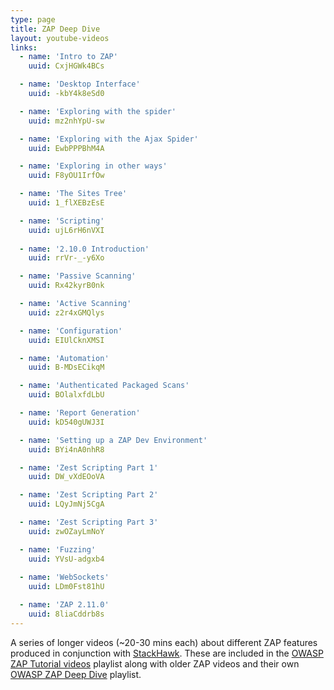 ```yaml
---
type: page
title: ZAP Deep Dive
layout: youtube-videos
links:
  - name: 'Intro to ZAP'
    uuid: CxjHGWk4BCs

  - name: 'Desktop Interface'
    uuid: -kbY4k8eSd0

  - name: 'Exploring with the spider'
    uuid: mz2nhYpU-sw

  - name: 'Exploring with the Ajax Spider'
    uuid: EwbPPPBhM4A

  - name: 'Exploring in other ways'
    uuid: F8yOU1IrfOw

  - name: 'The Sites Tree'
    uuid: 1_flXEBzEsE

  - name: 'Scripting'
    uuid: ujL6rH6nVXI
    
  - name: '2.10.0 Introduction'
    uuid: rrVr-_-y6Xo

  - name: 'Passive Scanning'
    uuid: Rx42kyrB0nk

  - name: 'Active Scanning'
    uuid: z2r4xGMQlys

  - name: 'Configuration'
    uuid: EIUlCknXMSI

  - name: 'Automation'
    uuid: B-MDsECikqM

  - name: 'Authenticated Packaged Scans'
    uuid: BOlalxfdLbU

  - name: 'Report Generation'
    uuid: kD540gUWJ3I

  - name: 'Setting up a ZAP Dev Environment'
    uuid: BYi4nA0nhR8

  - name: 'Zest Scripting Part 1'
    uuid: DW_vXdEOoVA

  - name: 'Zest Scripting Part 2'
    uuid: LQyJmNj5CgA

  - name: 'Zest Scripting Part 3'
    uuid: zwOZayLmNoY

  - name: 'Fuzzing'
    uuid: YVsU-adgxb4
    
  - name: 'WebSockets'
    uuid: LDm0Fst81hU

  - name: 'ZAP 2.11.0'
    uuid: 8liaCddrb8s
---
```

A series of longer videos (~20-30 mins each) about different ZAP features produced in conjunction with [StackHawk](https://www.stackhawk.com).
These are included in the [OWASP ZAP Tutorial videos](https://www.youtube.com/playlist?list=PLEBitBW-Hlsv8cEIUntAO8st2UGhmrjUB) playlist along with older ZAP videos 
and their own [OWASP ZAP Deep Dive](https://www.youtube.com/playlist?list=PLEBitBW-HlstiimJoOyOxunpt79q0l4Ku) playlist.

